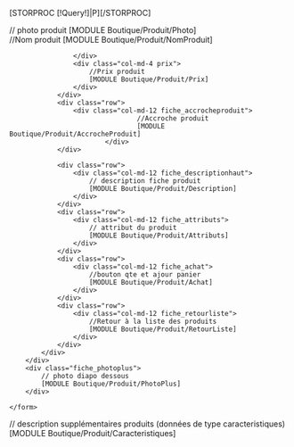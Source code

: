 [STORPROC [!Query!]|P][/STORPROC]
<div class="row">
	<form method="post" action="/[!Lien!]" name="achat" id="FicheProduit" class="col-md-12" >
		<div class="row pointille">
			<div class="col-md-7 fiche_photo">
				// photo produit 
				[MODULE Boutique/Produit/Photo]
			</div>
			<div class="col-md-5">
				<div class="row pointille fiche_nomproduit">
					<div class="col-md-8">
						//Nom produit
						[MODULE Boutique/Produit/NomProduit]
						
					</div>
					<div class="col-md-4 prix">
						//Prix produit
						[MODULE Boutique/Produit/Prix]
					</div>
				</div>
				<div class="row">
					<div class="col-md-12 fiche_accrocheproduit">
                        			//Accroche produit
                        			[MODULE Boutique/Produit/AccrocheProduit]
                  	  		</div>
				</div>

				<div class="row">
					<div class="col-md-12 fiche_descriptionhaut">
						// description fiche produit
						[MODULE Boutique/Produit/Description]
					</div>
				</div>
				<div class="row">
					<div class="col-md-12 fiche_attributs">
						// attribut du produit
						[MODULE Boutique/Produit/Attributs]
					</div>
				</div>
				<div class="row">
					<div class="col-md-12 fiche_achat">
						//bouton qte et ajour panier
						[MODULE Boutique/Produit/Achat]
					</div>
				</div>
				<div class="row">
					<div class="col-md-12 fiche_retourliste">
						//Retour à la liste des produits
						[MODULE Boutique/Produit/RetourListe]
					</div>
				</div>
			</div>
		</div>
		<div class="fiche_photoplus">
			// photo diapo dessous
			[MODULE Boutique/Produit/PhotoPlus]
		</div>
		
	</form>
	
</div>

<div class="row">
	<div class="col-md-12">
		// description supplémentaires produits (données de type caracteristiques)
		[MODULE Boutique/Produit/Caracteristiques]
	</div>
</div>
